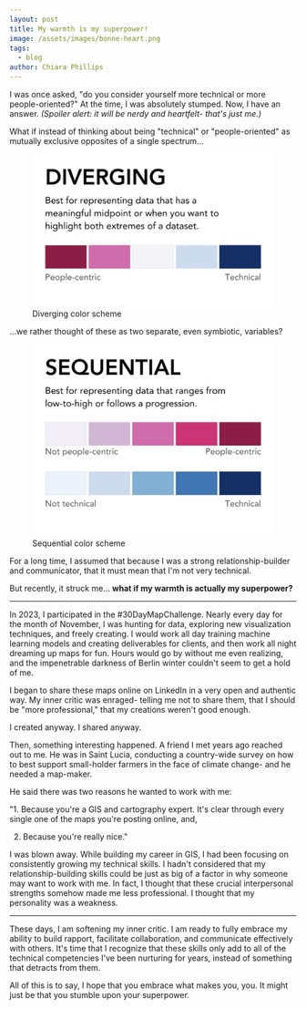 ```yaml
---
layout: post
title: My warmth is my superpower!
image: /assets/images/bonne-heart.png
tags:
  - blog
author: Chiara Phillips
---
```

I was once asked, "do you consider yourself more technical or more people-oriented?"  At the time, I was absolutely stumped. Now, I have an answer. *(Spoiler alert: it will be nerdy and heartfelt- that's just me.)*


What if instead of thinking about being "technical" or "people-oriented" as mutually exclusive opposites of a single spectrum...

<figure>
  <img src="/assets/images/diverging.jpeg" alt="Diverging color scheme" width="600">
  <figcaption>Diverging color scheme</figcaption>
</figure>

...we rather thought of these as two separate, even symbiotic, variables?

<figure>
  <img src="/assets/images/sequential-2.jpeg" alt="Diverging color scheme" width="600">
  <figcaption>Sequential color scheme</figcaption>
</figure>

For a long time, I assumed that because I was a strong relationship-builder and communicator, that it must mean that I'm not very technical.


But recently, it struck me... **what if my warmth is actually my superpower?**

---

In 2023, I participated in the #30DayMapChallenge. Nearly every day for the month of November, I was hunting for data, exploring new visualization techniques, and freely creating. I would work all day training machine learning models and creating deliverables for clients, and then work all night dreaming up maps for fun. Hours would go by without me even realizing, and the impenetrable darkness of Berlin winter couldn't seem to get a hold of me.


I began to share these maps online on LinkedIn in a very open and authentic way. My inner critic was enraged- telling me not to share them, that I should be "more professional," that my creations weren't good enough.


I created anyway. I shared anyway.


Then, something interesting happened. A friend I met years ago reached out to me. He was in Saint Lucia, conducting a country-wide survey on how to best support small-holder farmers in the face of climate change- and he needed a map-maker.


He said there was two reasons he wanted to work with me:

"1. Because you're a GIS and cartography expert. It's clear through every single one of the maps you're posting online, and,

2. Because you're really nice."

I was blown away. While building my career in GIS, I had been focusing on consistently growing my technical skills. I hadn't considered that my relationship-building skills could be just as big of a factor in why someone may want to work with me. In fact, I thought that these crucial interpersonal strengths somehow made me less professional. I thought that my personality was a weakness.

---

These days, I am softening my inner critic. I am ready to fully embrace my ability to build rapport, facilitate collaboration, and communicate effectively with others. It's time that I recognize that these skills only add to all of the technical competencies I've been nurturing for years, instead of something that detracts from them.


All of this is to say, I hope that you embrace what makes you, you. It might just be that you stumble upon your superpower.
